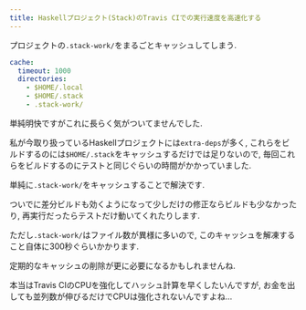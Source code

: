 ```yaml
---
title: Haskellプロジェクト(Stack)のTravis CIでの実行速度を高速化する
---
```


プロジェクトの`.stack-work/`をまるごとキャッシュしてしまう.

~~~yaml
cache:
  timeout: 1000
  directories:
    - $HOME/.local
    - $HOME/.stack
    - .stack-work/
~~~

単純明快ですがこれに長らく気がついてませんでした.

私が今取り扱っているHaskellプロジェクトには`extra-deps`が多く,
これらをビルドするのには`$HOME/.stack`をキャッシュするだけでは足りないので,
毎回これらをビルドするのにテストと同じぐらいの時間がかかっていました.

単純に`.stack-work/`をキャッシュすることで解決です.

ついでに差分ビルドも効くようになって少しだけの修正ならビルドも少なかったり,
再実行だったらテストだけ動いてくれたりします.

ただし`.stack-work/`はファイル数が異様に多いので,
このキャッシュを解凍すること自体に300秒ぐらいかかります.

定期的なキャッシュの削除が更に必要になるかもしれませんね.

本当はTravis CIのCPUを強化してハッシュ計算を早くしたいんですが,
お金を出しても並列数が伸びるだけでCPUは強化されないんですよね…
